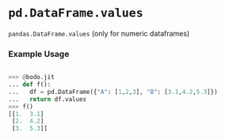 # `pd.DataFrame.values`

`pandas.DataFrame.values` (only for numeric dataframes)

### Example Usage

```py

>>> @bodo.jit
... def f():
...   df = pd.DataFrame({"A": [1,2,3], "B": [3.1,4.2,5.3]})
...   return df.values
>>> f()
[[1.  3.1]
 [2.  4.2]
 [3.  5.3]]
```
